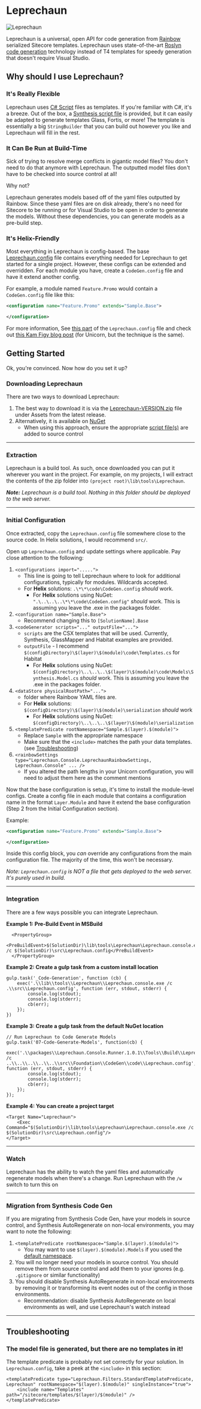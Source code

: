 # Leprechaun
![Leprechaun](http://www.benlipson.net/wp-content/uploads/2018/04/leprechaun-logo_pipe-small.png)

Leprechaun is a universal, open API for code generation from [Rainbow](https://github.com/kamsar/Rainbow) serialized Sitecore templates. Leprechaun uses state-of-the-art [Roslyn code generation](https://msdn.microsoft.com/en-us/magazine/mt707527.aspx) technology instead of T4 templates for speedy generation that doesn't require Visual Studio.

## Why should I use Leprechaun?
### It's Really Flexible
Leprechaun uses [C# Script](https://blogs.msdn.microsoft.com/visualstudio/2011/10/19/introducing-the-microsoft-roslyn-ctp/) files as templates. If you're familiar with C#, it's a breeze. Out of the box, a [Synthesis script file](https://github.com/blipson89/Leprechaun/blob/master/src/Leprechaun.CodeGen.Roslyn/Scripts/Synthesis.csx) is provided, but it can easily be adapted to generate templates Glass, Fortis, or more! The template is essentially a big `StringBuilder` that you can build out however you like and Leprechaun will fill in the rest. 
### It Can Be Run at Build-Time
Sick of trying to resolve merge conflicts in gigantic model files? You don't need to do that anymore with Leprechaun. The outputted model files don't have to be checked into source control at all!

Why not? 

Leprechaun generates models based off of the yaml files outputted by Rainbow. Since these yaml files are on disk already, there's no need for Sitecore to be running or for Visual Studio to be open in order to generate the models. Without these dependencies, you can generate models as a pre-build step. 
### It's Helix-Friendly
Most everything in Leprechaun is config-based. The base [Leprechaun.config](https://github.com/blipson89/Leprechaun/blob/master/src/Leprechaun.Console/Leprechaun.config) file contains everything needed for Leprechaun to get started for a single project. However, these configs can be extended and overridden. For each module you have, create a `CodeGen.config` file and have it extend another config.

For example, a module named `Feature.Promo` would contain a `CodeGen.config` file like this:

```xml
<configuration name="Feature.Promo" extends="Sample.Base">

</configuration>
```
For more information, See [this part](https://github.com/blipson89/Leprechaun/blob/master/src/Leprechaun.Console/Leprechaun.config#L31-L46) of the `Leprechaun.config` file and check out [this Kam Figy blog post](https://kamsar.net/index.php/2017/02/Unicorn-4-Part-III-Configuration-Enhancements/) (for Unicorn, but the technique is the same).

## Getting Started
Ok, you're convinced. Now how do you set it up?
### Downloading Leprechaun
There are two ways to download Leprechaun:
1. The best way to download it is via the [Leprechaun-VERSION.zip](https://github.com/blipson89/Leprechaun/releases) file under Assets from the latest release. 
2. Alternatively, it is available on [NuGet](https://www.nuget.org/packages/Leprechaun.Console.Runner)
    * When using this approach, ensure the appropriate [script file(s)](https://github.com/blipson89/Leprechaun/tree/master/src/Leprechaun.CodeGen.Roslyn/Scripts) are added to source control


---

### Extraction
Leprechaun is a build tool. As such, once downloaded you can put it wherever you want in the project. For example, on my projects, I will extract the contents of the zip folder into `(project root)\lib\tools\Leprechaun`. 

***Note:** Leprechaun is a build tool. Nothing in this folder should be deployed to the web server.*

---

### Initial Configuration
Once extracted, copy the `Leprechaun.config` file somewhere close to the source code. In Helix solutions, I would recommend `src/`.

Open up `Leprechaun.config` and update settings where applicable. Pay close attention to the following:

1. `<configurations import=".....">`
    * This line is going to tell Leprechaun where to look for additional configurations, typically for modules. Wildcards accepted.
    * For **Helix** solutions: `.\*\*\code\CodeGen.config` *should* work.
	    * For **Helix** solutions using NuGet: `".\..\..\..\*\*\code\CodeGen.config"` *should* work. This is assuming you leave the .exe in the packages folder.
2. `<configuration name="Sample.Base">`
    * Recommend changing this to `[SolutionName].Base`
3. `<codeGenerator scripts="..." outputFile="...">`
    * `scripts` are the CSX templates that will be used. Currently, Synthesis, GlassMapper and Habitat examples are provided.
    * `outputFile` - I recommend `$(configDirectory)\$(layer)\$(module)\code\Templates.cs` for Habitat
	    * For **Helix** solutions using NuGet: `$(configDirectory)\..\..\..\$(layer)\$(module)\code\Models\Synthesis.Model.cs` *should* work. This is assuming you leave the .exe in the packages folder.
4. `<dataStore physicalRootPath="...">`
    * folder where Rainbow YAML files are.
    * For **Helix** solutions: `$(configDirectory)\$(layer)\$(module)\serialization` *should* work
	    * For **Helix** solutions using NuGet: `$(configDirectory)\..\..\..\$(layer)\$(module)\serialization`
5. `<templatePredicate rootNamespace="Sample.$(layer).$(module)">`
    * Replace `Sample` with the appropriate namespace
    * Make sure that the `<include>` matches the path your data templates.(see [Troubleshooting](#Troubleshooting))
6. `<rainbowSettings type="Leprechaun.Console.LeprechaunRainbowSettings, Leprechaun.Console" ... />`
    * If you altered the path lengths in your Unicorn configuration, you will need to adjust them here as the comment mentions	

Now that the base configuration is setup, it's time to install the module-level configs. Create a config file in each module that contains a configuration name in the format `Layer.Module` and have it extend the base configuration (Step 2 from the Initial Configuration section).

Example:
```xml
<configuration name="Feature.Promo" extends="Sample.Base">

</configuration>
```

Inside this config block, you *can* override any configurations from the main configuration file. The majority of the time, this won't be necessary. 


*Note: `Leprechaun.config` is NOT a file that gets deployed to the web server. It's purely used in build.*

--- 

### Integration
There are a few ways possible you can integrate Leprechaun.

**Example 1: Pre-Build Event in MSBuild**
```
  <PropertyGroup>
    <PreBuildEvent>$(SolutionDir)\lib\tools\Leprechaun\Leprechaun.console.exe /c $(SolutionDir)\src\Leprechaun.config</PreBuildEvent>
  </PropertyGroup>
```

**Example 2: Create a gulp task from a custom install location**
```
gulp.task('_Code-Generation', function (cb) {
    exec('.\\lib\\tools\\Leprechaun\\Leprechaun.console.exe /c .\\src\\Leprechaun.config', function (err, stdout, stderr) {
        console.log(stdout);
        console.log(stderr);
        cb(err);
    });
})
```

**Example 3: Create a gulp task from the default NuGet location**

```
// Run Leprechaun to Code Generate Models
gulp.task('07-Code-Generate-Models', function(cb) {
    exec('.\\packages\\Leprechaun.Console.Runner.1.0.1\\Tools\\Build\\Leprechaun\\Leprechaun.console.exe /c ..\\..\\..\\..\\..\\src\\Foundation\\CodeGen\\code\\Leprechaun.config', function (err, stdout, stderr) {
        console.log(stdout);
        console.log(stderr);
        cb(err);
    });
});
```

**Example 4: You can create a project target**
```
<Target Name="Leprechaun">  
    <Exec Command="$(SolutionDir)\lib\tools\Leprechaun\Leprechaun.console.exe /c $(SolutionDir)\src\Leprechaun.config"/>  
</Target>  
```

---

### Watch

Leprechaun has the ability to watch the yaml files and automatically regenerate models when there's a change. Run Leprechaun with the `/w` switch to turn this on

---

### Migration from Synthesis Code Gen

If you are migrating from Synthesis Code Gen, have your models in source control, and Synthesis AutoRegenerate on non-local environments, you may want to note the following:

1. `<templatePredicate rootNamespace="Sample.$(layer).$(module)">`
	* You may want to use `$(layer).$(module).Models` if you used the [default namespace](https://github.com/blipson89/Synthesis/blob/master/Source/Synthesis/Standard%20Config%20Files/Synthesis.config#L29).
2. You will no longer need your models in source control. You should remove them from source control and add them to your ignores (e.g. `.gitignore` or similar functionality)
3. You should disable Synthesis AutoRegenerate in non-local environments by removing it or transforming its event nodes out of the config in those environments.
    * Recommendation: disable Synthesis AutoRegenerate on local environments as well, and use Leprechaun's watch instead

---

## Troubleshooting

### The model file is generated, but there are no templates in it!
The template predicate is probably not set correctly for your solution. In `Leprechaun.config`, take a peek at the `<include>` in this section:
```
<templatePredicate type="Leprechaun.Filters.StandardTemplatePredicate, Leprechaun" rootNamespace="$(layer).$(module)" singleInstance="true">
	<include name="Templates" path="/sitecore/templates/$(layer)/$(module)" />
</templatePredicate>
```
